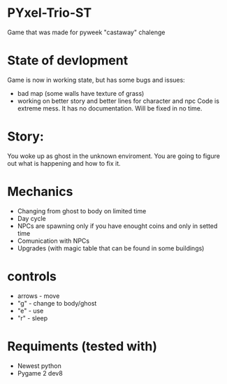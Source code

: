# PYxel-Trio-ST
Game that was made for pyweek "castaway" chalenge

# State of devlopment
Game is now in working state, but has some bugs and issues:
 - bad map (some walls have texture of grass)
 - working on better story and better lines for character and npc
Code is extreme mess. It has no documentation. Will be fixed in no time.

# Story:
You woke up as ghost in the unknown enviroment. You are going to figure out what is happening and how to fix it.

# Mechanics
 - Changing from ghost to body on limited time
 - Day cycle
 - NPCs are spawning only if you have enought coins and only in setted time
 - Comunication with NPCs
 - Upgrades (with magic table that can be found in some buildings)
 
# controls
 - arrows - move
 - "g" - change to body/ghost
 - "e" - use
 - "r" - sleep
 
 # Requiments (tested with)
 - Newest python
 - Pygame 2 dev8
